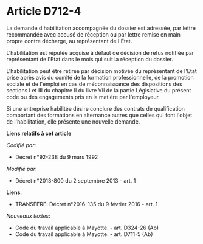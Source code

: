 # Article D712-4

La demande d'habilitation accompagnée du dossier est adressée, par lettre recommandée avec accusé de réception ou par lettre
remise en main propre contre décharge, au représentant de l'Etat.

L'habilitation est réputée acquise à défaut de décision de refus notifiée par représentant de l'Etat dans le mois qui suit la
réception du dossier.

L'habilitation peut être retirée par décision motivée du représentant de l'Etat prise après avis du comité de la formation
professionnelle, de la promotion sociale et de l'emploi en cas de méconnaissance des dispositions des sections I et III du
chapitre II du livre VII de la partie Législative du présent code ou des engagements pris en la matière par l'employeur.

Si une entreprise habilitée désire conclure des contrats de qualification comportant des formations en alternance autres que
celles qui font l'objet de l'habilitation, elle présente une nouvelle demande.

**Liens relatifs à cet article**

_Codifié par_:

  - Décret n°92-238 du 9 mars 1992

_Modifié par_:

  - Décret n°2013-800 du 2 septembre 2013 - art. 1

**Liens**:

  - TRANSFERE: Décret n°2016-135 du 9 février 2016 - art. 1

_Nouveaux textes_:

  - Code du travail applicable à Mayotte. - art. D324-26 (Ab)
  - Code du travail applicable à Mayotte. - art. D711-5 (Ab)
